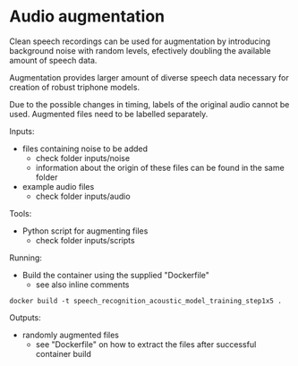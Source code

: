 # Audio augmentation

Clean speech recordings can be used for augmentation by introducing background noise with random levels, efectively doubling the available amount of speech data.

Augmentation provides larger amount of diverse speech data necessary for creation of robust triphone models.

Due to the possible changes in timing, labels of the original audio cannot be used. Augmented files need to be labelled
separately.

Inputs:

* files containing noise to be added
    * check folder inputs/noise
    * information about the origin of these files can be found in the same folder
* example audio files
    * check folder inputs/audio

Tools:

* Python script for augmenting files
    * check folder inputs/scripts
    
Running:

* Build the container using the supplied "Dockerfile"
    * see also inline comments
    
```console
docker build -t speech_recognition_acoustic_model_training_step1x5 .
```

Outputs:

* randomly augmented files
	* see "Dockerfile" on how to extract the files after successful container build
